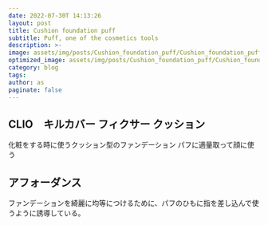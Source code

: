 ```yaml
---
date: 2022-07-30T 14:13:26
layout: post
title: Cushion foundation puff
subtitle: Puff, one of the cosmetics tools
description: >-
image: assets/img/posts/Cushion_foundation_puff/Cushion_foundation_puff.jpeg
optimized_image: assets/img/posts/Cushion_foundation_puff/Cushion_foundation_puff_resized_thumbnail.jpeg
category: blog
tags: 
author: as
paginate: false
---
```


## CLIO　キルカバー フィクサー クッション

化粧をする時に使うクッション型のファンデーション
パフに適量取って顔に使う

## アフォーダンス

ファンデーションを綺麗に均等につけるために、パフのひもに指を差し込んで使うように誘導している。
